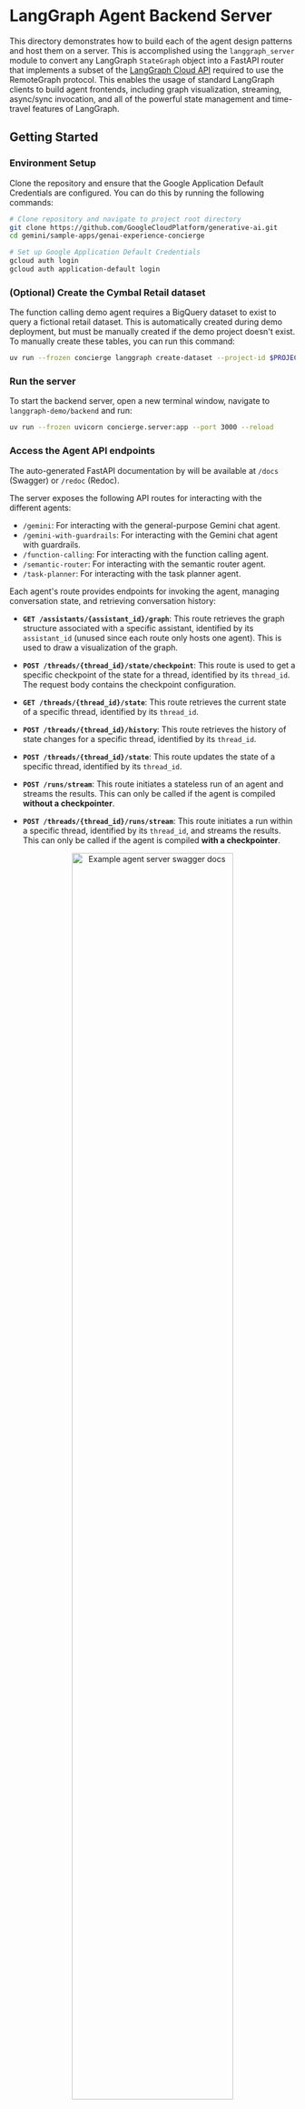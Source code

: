 <!-- markdownlint-disable MD033 -->

# LangGraph Agent Backend Server

This directory demonstrates how to build each of the agent design patterns and host them on a server. This is accomplished using the `langgraph_server` module to convert any LangGraph `StateGraph` object into a FastAPI router that implements a subset of the [LangGraph Cloud API](https://langchain-ai.github.io/langgraph/cloud/reference/api/api_ref.html) required to use the RemoteGraph protocol. This enables the usage of standard LangGraph clients to build agent frontends, including graph visualization, streaming, async/sync invocation, and all of the powerful state management and time-travel features of LangGraph.

## Getting Started

### Environment Setup

Clone the repository and ensure that the Google Application Default Credentials are configured. You can do this by running the following commands:

```bash
# Clone repository and navigate to project root directory
git clone https://github.com/GoogleCloudPlatform/generative-ai.git
cd gemini/sample-apps/genai-experience-concierge

# Set up Google Application Default Credentials
gcloud auth login
gcloud auth application-default login
```

### (Optional) Create the Cymbal Retail dataset

The function calling demo agent requires a BigQuery dataset to exist to query a fictional retail dataset. This is automatically created during demo deployment, but must be manually created if the demo project doesn't exist. To manually create these tables, you can run this command:

```bash
uv run --frozen concierge langgraph create-dataset --project-id $PROJECT_ID
```

### Run the server

To start the backend server, open a new terminal window, navigate to `langgraph-demo/backend` and run:

```bash
uv run --frozen uvicorn concierge.server:app --port 3000 --reload
```

### Access the Agent API endpoints

The auto-generated FastAPI documentation by will be available at `/docs` (Swagger) or `/redoc` (Redoc).

The server exposes the following API routes for interacting with the different agents:

- `/gemini`: For interacting with the general-purpose Gemini chat agent.
- `/gemini-with-guardrails`: For interacting with the Gemini chat agent with guardrails.
- `/function-calling`: For interacting with the function calling agent.
- `/semantic-router`: For interacting with the semantic router agent.
- `/task-planner`: For interacting with the task planner agent.

Each agent's route provides endpoints for invoking the agent, managing conversation state, and retrieving conversation history:

- **`GET /assistants/{assistant_id}/graph`**: This route retrieves the graph structure associated with a specific assistant, identified by its `assistant_id` (unused since each route only hosts one agent). This is used to draw a visualization of the graph.

- **`POST /threads/{thread_id}/state/checkpoint`**: This route is used to get a specific checkpoint of the state for a thread, identified by its `thread_id`. The request body contains the checkpoint configuration.

- **`GET /threads/{thread_id}/state`**: This route retrieves the current state of a specific thread, identified by its `thread_id`.

- **`POST /threads/{thread_id}/history`**: This route retrieves the history of state changes for a specific thread, identified by its `thread_id`.

- **`POST /threads/{thread_id}/state`**: This route updates the state of a specific thread, identified by its `thread_id`.

- **`POST /runs/stream`**: This route initiates a stateless run of an agent and streams the results. This can only be called if the agent is compiled **without a checkpointer**.

- **`POST /threads/{thread_id}/runs/stream`**: This route initiates a run within a specific thread, identified by its `thread_id`, and streams the results. This can only be called if the agent is compiled **with a checkpointer**.

<div align="center" width="100%">
  <img src="../../docs/images/langgraph-fastapi.png" alt="Example agent server swagger docs" width="75%" />
</div>

## Key Features

- **Diverse Agent Implementations:** The demo showcases several distinct agent design patterns (see [Agent Design Patterns](../../agent-design-patterns/) for more details):

  1. **Gemini Chat:** [Source Code](./concierge/agents/gemini_chat/)
     - Purpose: A general-purpose conversational agent with a system prompt to take on the role of a Retail Assistant built with the Gemini language model. It handles basic user queries and maintains conversation context.
     - Streams: Response text generated by Gemini.
  1. **Gemini Chat with Guardrails:** [Source Code](./concierge/agents/gemini_chat_with_guardrails/)
     - Purpose: An enhanced Retail Assistant agent that incorporates guardrails to ensure safe and appropriate responses. It classifies user inputs and blocks potentially harmful or out-of-scope requests.
     - Streams: Guardrail classifications and response text.
  1. **Function Calling:** [Source Code](./concierge/agents/function_calling/)
     - Purpose: This Retail Assistant agent demonstrates how to integrate function calling with LangGraph. It can use tools to retrieve real-time data (e.g. product information, stores, inventory) and incorporate the results into its responses.
     - Streams: Function calls, function responses, and response text.
     - Available tools:
       - `find_products`: Search for products based on various criteria (e.g., store, price, keywords).
       - `find_stores`: Search for stores based on name, location, or products offered.
       - `find_inventory`: Check the inventory of a specific product at a store.
  1. **Semantic Router:** [Source Code](./concierge/agents/semantic_router/)
     - Purpose: A useful component for multi-agent systems, this agent intelligently routes user queries to the most appropriate specialized agent (i.e. Retail Assistant or Customer Support Assistant) based on the query's semantic content.
     - Streams: Routing decision and response text.
  1. **Task Planner:** [Source Code](./concierge/agents/task_planner/)
     - Purpose: This advanced multi-agent design can break down complex user requests into step-by-step plans, execute those plans (e.g., using search), and then reflect on the results to provide comprehensive responses.
     - Streams: Generated plans, each executed task, plan reflection, and response text.

- **LangGraph for Agent Orchestration:** LangGraph is used as the core framework for defining the interaction flows between agents. It enables the creation of robust, stateful, and multi-turn conversations.

- **FastAPI Integration:** The project leverages FastAPI to expose the LangGraph agents as a set of RESTful API endpoints. This makes it easy to deploy and access the agents from other applications.

- **Modular Design:** Each agent folder (under [concierge/agents](./concierge/agents/)) is a self-contained LangGraph agent implementation with no other assumptions about the rest of this project. This means you're free to just copy any of those folders and use it as you would with any other LangGraph agent. The one requirement that we make to enable runtime configuration is that the `AgentConfig` for each respective agent is passed during invocation to configure project, models, tables, etc. See an example for the Gemini agent below:

  ```python
  from langgraph.checkpoint import memory

  from concierge.agents.gemini_chat import graph, schemas

  # Standard LangGraph compilation step
  state_graph = graph.load_graph()
  compiled_graph = state_graph.compile(checkpointer=memory.MemorySaver())

  # Runtime configuration
  agent_config = schemas.AgentConfig(
      project="...",
      region="us-central1",
      chat_model_name="gemini-2.0-flash-001",
  )

  # Run an example streamed query
  async for chunk in compiled_graph.astream(
      input=schemas.GraphTurnInput(
          current_turn=schemas.Turn(
              user_input="Can you create an overview of each department and their top selling products?"
          )
      ),
      # Note that the agent_config is passed in addition to the standard thread ID configuration
      config={"configurable": {"thread_id": "test-thread", "agent_config": agent_config}},
      stream_mode="custom",
  ):
      print(chunk["text"], end="")
  ```

- **Checkpointing:** The agent server can be configured to leverage LangGraph's checkpointer implementations to persist session state with various backends: in-memory, SQLite, and Postgres.

## LangGraph to FastAPI Conversion

The `langgraph_server` directory contains the essential components for converting LangGraph graphs into deployable FastAPI applications:

- `langgraph_agent.py`: This file defines the `LangGraphAgent` class, which wraps a LangGraph `StateGraph` and provides methods for interacting with it (e.g., getting graph structure, managing state, streaming execution). It acts as an adapter between LangGraph's logic and the server.
- `fastapi_app.py`: This file contains the `build_agent_router` function, which takes a `LangGraphAgent` and a FastAPI `APIRouter` and sets up the API endpoints for interacting with the agent. It handles request processing, serialization, and streaming responses using FastAPI.
- `schemas.py`: Defines the Pydantic models used for request and response data, ensuring data validation and type safety in the API.
- `checkpoint_saver.py`: Provides functions for loading, setting up, and cleaning up different checkpointing backends, allowing the server to manage conversation state persistence.

## Interactive Jupyter Notebooks 📓

Some development notebooks are provided to interactively test both the local implementation of the agents and deployed agents.

- [notebooks/langgraph-agent.ipynb](./notebooks/langgraph-agent.ipynb): Build and compile a simple LangGraph graph, wrap it in a `LangGraphAgent` running locally within the notebook, display the graph visualization, and run some simple tests.
- [notebooks/langgraph-remote-agent.ipynb](./notebooks/langgraph-remote-agent.ipynb): Query a remote instance of the "Gemini Chat" example agent server (either at localhost or a deployed endpoint). Display a visualization of the remote graph and run some simple tests.
